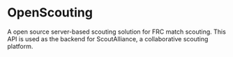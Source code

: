 # OpenScouting
A open source server-based scouting solution for FRC match scouting. This API is used as the backend for ScoutAlliance, a collaborative scouting platform.
